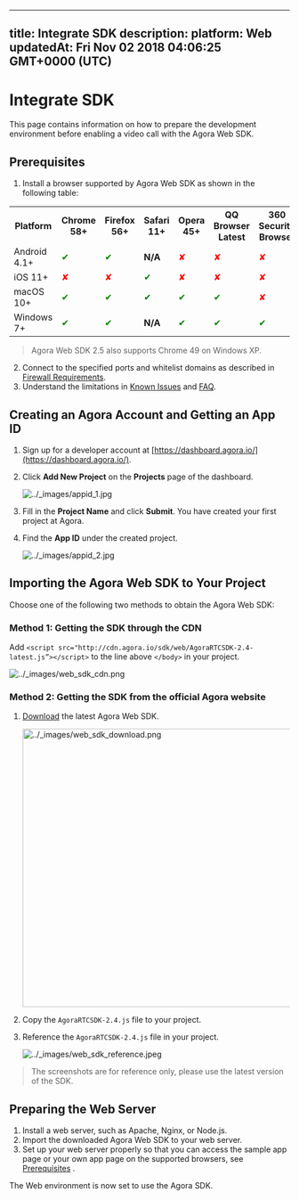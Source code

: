 
---
title: Integrate SDK
description: 
platform: Web
updatedAt: Fri Nov 02 2018 04:06:25 GMT+0000 (UTC)
---
# Integrate SDK
This page contains information on how to prepare the development environment before enabling a video call with the Agora Web SDK.

## <a name = "pre"></a>Prerequisites

1. Install a browser supported by Agora Web SDK as shown in the following table:
  <table>
  <tr>
    <th>Platform</th>
    <th>Chrome 58+</th>
    <th>Firefox 56+</th>
    <th>Safari 11+</th>
    <th>Opera 45+</th>
    <th>QQ Browser Latest</th>
    <th>360 Security  Browser</th>
    <th>Wechat Built-in Browser</th>
  </tr>
   <tr>
    <td>Android 4.1+</td>
    <td><font color="green">✔</td>
    <td><font color="green">✔</td>
		<td><b>N/A</b></td>
    <td><font color="red">✘</td>
    <td><font color="red">✘</td>
    <td><font color="red">✘</td>
    <td><font color="red">✘</td>
  </tr>
  <tr>
    <td>iOS 11+</td>
    <td><font color="red">✘</td>
    <td><font color="red">✘</td>
    <td><font color="green">✔</td>
    <td><font color="red">✘</td>
    <td><font color="red">✘</td>
    <td><font color="red">✘</td>
    <td><font color="red">✘</td>
  </tr>
  <tr>
    <td>macOS 10+</td>
    <td><font color="green">✔</td>
    <td><font color="green">✔</td>
    <td><font color="green">✔</td>
    <td><font color="green">✔</td>
    <td><font color="green">✔</td>
    <td><font color="red">✘</td>
    <td><font color="red">✘</td>
  </tr>
  <tr>
    <td>Windows 7+</td>
    <td><font color="green">✔</td>
    <td><font color="green">✔</td>
		<td><b>N/A</b></td>
    <td><font color="green">✔</td>
    <td><font color="green">✔</td>
    <td><font color="green">✔</td>
    <td><font color="red">✘</td>
  </tr>
</table>

> Agora Web SDK 2.5 also supports Chrome 49 on Windows XP.

2. Connect to the specified ports and whitelist domains as described in [Firewall Requirements](../../en/Agora%20Platform/firewall.md).
3. Understand the limitations in [Known Issues](../../en/Voice/release_web_video.md) and [FAQ](https://docs.agora.io/en/2.4.1/faq/faq/web).

## Creating an Agora Account and Getting an App ID

1. Sign up for a developer account at [https://dashboard.agora.io/](https://dashboard.agora.io/).

2. Click **Add New Project** on the **Projects** page of the dashboard.

   <img alt="../_images/appid_1.jpg" src="https://web-cdn.agora.io/docs-files/en/appid_1.jpg" />

3. Fill in the **Project Name** and click **Submit**. You have created your first project at Agora.

4. Find the **App ID** under the created project.

   <img alt="../_images/appid_2.jpg" src="https://web-cdn.agora.io/docs-files/en/appid_2.jpg" />


## Importing the Agora Web SDK to Your Project

Choose one of the following two methods to obtain the Agora Web SDK:

### Method 1: Getting the SDK through the CDN

Add `<script src="http://cdn.agora.io/sdk/web/AgoraRTCSDK-2.4-latest.js”></script>` to the line above `</body>` in your project.

<img alt="../_images/web_sdk_cdn.png" src="https://web-cdn.agora.io/docs-files/en/web_sdk_cdn.png" />

### Method 2: Getting the SDK from the official Agora website

1. [Download](https://docs.agora.io/en/Agora%20Platform/downloads) the latest Agora Web SDK.

   <img alt="../_images/web_sdk_download.png" src="https://web-cdn.agora.io/docs-files/en/web_sdk_download.png" style="width: 500px;"/>

2. Copy the `AgoraRTCSDK-2.4.js` file to your project.

3. Reference the `AgoraRTCSDK-2.4.js` file in your project.

   <img alt="../_images/web_sdk_reference.jpeg" src="https://web-cdn.agora.io/docs-files/en/web_sdk_reference.jpeg" />

> The screenshots are for reference only, please use the latest version of the SDK.

## Preparing the Web Server

1. Install a web server, such as Apache, Nginx, or Node.js.
2. Import the downloaded Agora Web SDK to your web server.
3. Set up your web server properly so that you can access the sample app page or your own app page on the supported browsers, see [Prerequisites](#pre) .

The Web environment is now set to use the Agora SDK.
